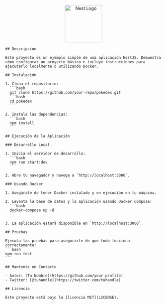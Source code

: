<p align="center">
  <a href="http://nestjs.com/" target="blank"><img src="https://nestjs.com/img/logo-small.svg" width="120" alt="Nest Logo" /></a>
    </p>

    ## Descripción

    Este proyecto es un ejemplo simple de una aplicación NestJS. Demuestra cómo configurar un proyecto básico e incluye instrucciones para ejecutarlo localmente o utilizando Docker.

    ## Instalación

    1. Clona el repositorio:
      ```bash
      git clone https://github.com/your-repo/pokedex.git
      ```bash
      cd pokedex
      ```

    2. Instala las dependencias:
      ```bash
      npm install
      ```

    ## Ejecución de la Aplicación

    ### Desarrollo Local

    1. Inicia el servidor de desarrollo:
      ```bash
      npm run start:dev
      ```

    2. Abre tu navegador y navega a `http://localhost:3000`.

    ### Usando Docker

    1. Asegúrate de tener Docker instalado y en ejecución en tu máquina.

    2. Levanta la base de datos y la aplicación usando Docker Compose:
      ```bash
      docker-compose up -d
      ```

    3. La aplicación estará disponible en `http://localhost:3000`.

    ## Pruebas

    Ejecuta las pruebas para asegurarte de que todo funciona correctamente:
    ```bash
    npm run test
    ```

    ## Mantente en Contacto

    - Autor: [Tu Nombre](https://github.com/your-profile)
    - Twitter: [@tuhandle](https://twitter.com/tuhandle)

    ## Licencia

    Este proyecto está bajo la [licencia MIT](LICENSE).